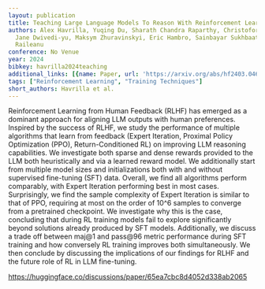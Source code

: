 ```yaml
---
layout: publication
title: Teaching Large Language Models To Reason With Reinforcement Learning
authors: Alex Havrilla, Yuqing Du, Sharath Chandra Raparthy, Christoforos Nalmpantis,
  Jane Dwivedi-yu, Maksym Zhuravinskyi, Eric Hambro, Sainbayar Sukhbaatar, Roberta
  Raileanu
conference: No Venue
year: 2024
bibkey: havrilla2024teaching
additional_links: [{name: Paper, url: 'https://arxiv.org/abs/hf2403.04642'}]
tags: ["Reinforcement Learning", "Training Techniques"]
short_authors: Havrilla et al.
---
```

Reinforcement Learning from Human Feedback (RLHF) has emerged as a dominant approach for aligning LLM outputs with human preferences. Inspired by the success of RLHF, we study the performance of multiple algorithms that learn from feedback (Expert Iteration, Proximal Policy Optimization (PPO), Return-Conditioned RL) on improving LLM reasoning capabilities. We investigate both sparse and dense rewards provided to the LLM both heuristically and via a learned reward model. We additionally start from multiple model sizes and initializations both with and without supervised fine-tuning (SFT) data. Overall, we find all algorithms perform comparably, with Expert Iteration performing best in most cases. Surprisingly, we find the sample complexity of Expert Iteration is similar to that of PPO, requiring at most on the order of 10^6 samples to converge from a pretrained checkpoint. We investigate why this is the case, concluding that during RL training models fail to explore significantly beyond solutions already produced by SFT models. Additionally, we discuss a trade off between maj@1 and pass@96 metric performance during SFT training and how conversely RL training improves both simultaneously. We then conclude by discussing the implications of our findings for RLHF and the future role of RL in LLM fine-tuning.

https://huggingface.co/discussions/paper/65ea7cbc8d4052d338ab2065